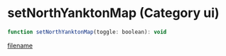 # setNorthYanktonMap (Category ui)

```js
function setNorthYanktonMap(toggle: boolean): void
```

[filename](setNorthYanktonMap_m.md ':include')